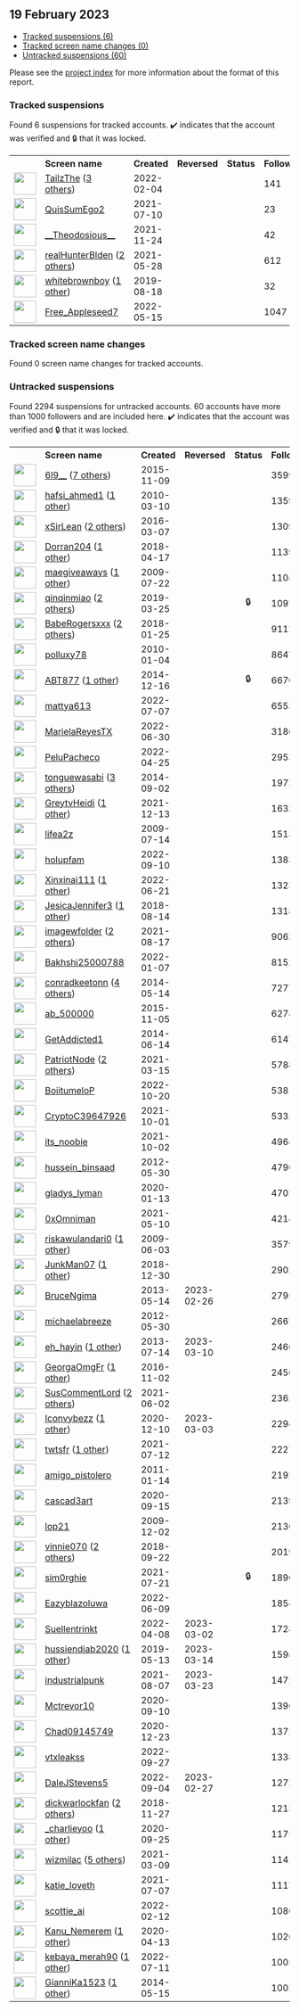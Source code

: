 ## 19 February 2023

* [Tracked suspensions (6)](#tracked-suspensions)
* [Tracked screen name changes (0)](#tracked-screen-name-changes)
* [Untracked suspensions (60)](#untracked-suspensions)

Please see the [project index](https://github.com/travisbrown/twitter-watch) for more information about the format of this report.

### Tracked suspensions

Found 6 suspensions for tracked accounts.
  ✔️ indicates that the account was verified and 🔒 that it was locked.

<table>
    <tr>
        <th></th>
        <th align="left">Screen name</th>
        <th align="left">Created</th>
        <th align="left">Reversed</th>
        <th align="left">Status</th>
        <th align="left">Followers</th>
        <th align="left">Ranking</th></tr>
    </tr>
        <tr>
            <td><a href="https://twitter.com/intent/user?user_id=1489388872924602368">
                <img src="https://pbs.twimg.com/profile_images/1598720970067427329/D2lcLCpQ_normal.jpg" width="40px" height="40px" align="center"/></a>
            </td>
            <td>
                <a href="https://twitter.com/TailzThe">TailzThe</a>&nbsp;(<a href="https://api.memory.lol/v1/tw/id/1489388872924602368">3 others</a>)&nbsp;</td>
            <td>2022-02-04</td>
            <td></td>
            <td align="center"></td>
            <td>141</td>
            <td>1842</td>
        </tr>
        <tr>
            <td><a href="https://twitter.com/intent/user?user_id=1413983116696375296">
                <img src="https://pbs.twimg.com/profile_images/1584705823221088256/tlC9uSIr_normal.jpg" width="40px" height="40px" align="center"/></a>
            </td>
            <td>
                <a href="https://twitter.com/QuisSumEgo2">QuisSumEgo2</a></td>
            <td>2021-07-10</td>
            <td></td>
            <td align="center"></td>
            <td>23</td>
            <td>12048</td>
        </tr>
        <tr>
            <td><a href="https://twitter.com/intent/user?user_id=1463651547406114823">
                <img src="https://pbs.twimg.com/profile_images/1561551590934417409/pk03gn7-_normal.jpg" width="40px" height="40px" align="center"/></a>
            </td>
            <td>
                <a href="https://twitter.com/__Theodosious__">__Theodosious__</a></td>
            <td>2021-11-24</td>
            <td></td>
            <td align="center"></td>
            <td>42</td>
            <td>13156</td>
        </tr>
        <tr>
            <td><a href="https://twitter.com/intent/user?user_id=1398405663672442889">
                <img src="https://pbs.twimg.com/profile_images/1598685879211638785/nsz5iC70_normal.jpg" width="40px" height="40px" align="center"/></a>
            </td>
            <td>
                <a href="https://twitter.com/realHunterBlden">realHunterBlden</a>&nbsp;(<a href="https://api.memory.lol/v1/tw/id/1398405663672442889">2 others</a>)&nbsp;</td>
            <td>2021-05-28</td>
            <td></td>
            <td align="center"></td>
            <td>612</td>
            <td>87190</td>
        </tr>
        <tr>
            <td><a href="https://twitter.com/intent/user?user_id=1163105198862032896">
                <img src="https://pbs.twimg.com/profile_images/1552051673014493184/GVxRDlxB_normal.jpg" width="40px" height="40px" align="center"/></a>
            </td>
            <td>
                <a href="https://twitter.com/whitebrownboy">whitebrownboy</a>&nbsp;(<a href="https://api.memory.lol/v1/tw/id/1163105198862032896">1 other</a>)&nbsp;</td>
            <td>2019-08-18</td>
            <td></td>
            <td align="center"></td>
            <td>32</td>
            <td>94241</td>
        </tr>
        <tr>
            <td><a href="https://twitter.com/intent/user?user_id=1525861646194905090">
                <img src="https://pbs.twimg.com/profile_images/1535213404805292032/o52xFI8S_normal.jpg" width="40px" height="40px" align="center"/></a>
            </td>
            <td>
                <a href="https://twitter.com/Free_Appleseed7">Free_Appleseed7</a></td>
            <td>2022-05-15</td>
            <td></td>
            <td align="center"></td>
            <td>1047</td>
            <td>95499</td>
        </tr></table>

### Tracked screen name changes

Found 0 screen name changes for tracked accounts.

### Untracked suspensions

Found 2294 suspensions for untracked accounts.
60 accounts have more than 1000 followers and are included here.
  ✔️ indicates that the account was verified and 🔒 that it was locked.

<table>
    <tr>
        <th></th>
        <th align="left">Screen name</th>
        <th align="left">Created</th>
        <th align="left">Reversed</th>
        <th align="left">Status</th>
        <th align="left">Followers</th>
    </tr>
        <tr>
            <td><a href="https://twitter.com/intent/user?user_id=4149150267">
                <img src="https://pbs.twimg.com/profile_images/1452734014662586370/zjn99dWG_normal.jpg" width="40px" height="40px" align="center"/></a>
            </td>
            <td>
                <a href="https://twitter.com/6l9__">6l9__</a>&nbsp;(<a href="https://api.memory.lol/v1/tw/id/4149150267">7 others</a>)&nbsp;</td>
            <td>2015-11-09</td>
            <td></td>
            <td align="center"></td>
            <td>359972</td>
        </tr>
        <tr>
            <td><a href="https://twitter.com/intent/user?user_id=121788498">
                <img src="https://pbs.twimg.com/profile_images/1359371119027978240/4mMRO2RX_normal.jpg" width="40px" height="40px" align="center"/></a>
            </td>
            <td>
                <a href="https://twitter.com/hafsi_ahmed1">hafsi_ahmed1</a>&nbsp;(<a href="https://api.memory.lol/v1/tw/id/121788498">1 other</a>)&nbsp;</td>
            <td>2010-03-10</td>
            <td></td>
            <td align="center"></td>
            <td>135998</td>
        </tr>
        <tr>
            <td><a href="https://twitter.com/intent/user?user_id=706899433099689984">
                <img src="https://pbs.twimg.com/profile_images/1598175373530914816/XsX92pin_normal.jpg" width="40px" height="40px" align="center"/></a>
            </td>
            <td>
                <a href="https://twitter.com/xSirLean">xSirLean</a>&nbsp;(<a href="https://api.memory.lol/v1/tw/id/706899433099689984">2 others</a>)&nbsp;</td>
            <td>2016-03-07</td>
            <td></td>
            <td align="center"></td>
            <td>130929</td>
        </tr>
        <tr>
            <td><a href="https://twitter.com/intent/user?user_id=986190076794343424">
                <img src="https://pbs.twimg.com/profile_images/1508492724760039424/OPflCj73_normal.jpg" width="40px" height="40px" align="center"/></a>
            </td>
            <td>
                <a href="https://twitter.com/Dorran204">Dorran204</a>&nbsp;(<a href="https://api.memory.lol/v1/tw/id/986190076794343424">1 other</a>)&nbsp;</td>
            <td>2018-04-17</td>
            <td></td>
            <td align="center"></td>
            <td>113983</td>
        </tr>
        <tr>
            <td><a href="https://twitter.com/intent/user?user_id=59103386">
                <img src="https://pbs.twimg.com/profile_images/1512720049840476167/kTTTNNxI_normal.jpg" width="40px" height="40px" align="center"/></a>
            </td>
            <td>
                <a href="https://twitter.com/maegiveaways">maegiveaways</a>&nbsp;(<a href="https://api.memory.lol/v1/tw/id/59103386">1 other</a>)&nbsp;</td>
            <td>2009-07-22</td>
            <td></td>
            <td align="center"></td>
            <td>110895</td>
        </tr>
        <tr>
            <td><a href="https://twitter.com/intent/user?user_id=1110326271374848001">
                <img src="https://pbs.twimg.com/profile_images/1491144617588588545/qFArO6Pq_normal.jpg" width="40px" height="40px" align="center"/></a>
            </td>
            <td>
                <a href="https://twitter.com/qinqinmiao">qinqinmiao</a>&nbsp;(<a href="https://api.memory.lol/v1/tw/id/1110326271374848001">2 others</a>)&nbsp;</td>
            <td>2019-03-25</td>
            <td></td>
            <td align="center">🔒</td>
            <td>109702</td>
        </tr>
        <tr>
            <td><a href="https://twitter.com/intent/user?user_id=956664783692058624">
                <img src="https://pbs.twimg.com/profile_images/1590871068901707776/-wQY1jcY_normal.jpg" width="40px" height="40px" align="center"/></a>
            </td>
            <td>
                <a href="https://twitter.com/BabeRogersxxx">BabeRogersxxx</a>&nbsp;(<a href="https://api.memory.lol/v1/tw/id/956664783692058624">2 others</a>)&nbsp;</td>
            <td>2018-01-25</td>
            <td></td>
            <td align="center"></td>
            <td>91121</td>
        </tr>
        <tr>
            <td><a href="https://twitter.com/intent/user?user_id=101711457">
                <img src="https://pbs.twimg.com/profile_images/1520943481606209536/ib2VX2Wu_normal.png" width="40px" height="40px" align="center"/></a>
            </td>
            <td>
                <a href="https://twitter.com/polluxy78">polluxy78</a></td>
            <td>2010-01-04</td>
            <td></td>
            <td align="center"></td>
            <td>86479</td>
        </tr>
        <tr>
            <td><a href="https://twitter.com/intent/user?user_id=2932616178">
                <img src="https://pbs.twimg.com/profile_images/1515160194975776774/E6Zru10P_normal.jpg" width="40px" height="40px" align="center"/></a>
            </td>
            <td>
                <a href="https://twitter.com/ABT877">ABT877</a>&nbsp;(<a href="https://api.memory.lol/v1/tw/id/2932616178">1 other</a>)&nbsp;</td>
            <td>2014-12-16</td>
            <td></td>
            <td align="center">🔒</td>
            <td>66704</td>
        </tr>
        <tr>
            <td><a href="https://twitter.com/intent/user?user_id=1545140886174339072">
                <img src="https://pbs.twimg.com/profile_images/1545142353228595200/c8uZ2kdF_normal.jpg" width="40px" height="40px" align="center"/></a>
            </td>
            <td>
                <a href="https://twitter.com/mattya613">mattya613</a></td>
            <td>2022-07-07</td>
            <td></td>
            <td align="center"></td>
            <td>65533</td>
        </tr>
        <tr>
            <td><a href="https://twitter.com/intent/user?user_id=1542344352499892224">
                <img src="https://pbs.twimg.com/profile_images/1542450631092436992/WVkviX8J_normal.jpg" width="40px" height="40px" align="center"/></a>
            </td>
            <td>
                <a href="https://twitter.com/MarielaReyesTX">MarielaReyesTX</a></td>
            <td>2022-06-30</td>
            <td></td>
            <td align="center"></td>
            <td>31867</td>
        </tr>
        <tr>
            <td><a href="https://twitter.com/intent/user?user_id=1518595822031622146">
                <img src="https://pbs.twimg.com/profile_images/1540679198640984064/LSst8wkm_normal.jpg" width="40px" height="40px" align="center"/></a>
            </td>
            <td>
                <a href="https://twitter.com/PeluPacheco">PeluPacheco</a></td>
            <td>2022-04-25</td>
            <td></td>
            <td align="center"></td>
            <td>29539</td>
        </tr>
        <tr>
            <td><a href="https://twitter.com/intent/user?user_id=2785822645">
                <img src="https://pbs.twimg.com/profile_images/1477586787761782788/TvfVzSqo_normal.jpg" width="40px" height="40px" align="center"/></a>
            </td>
            <td>
                <a href="https://twitter.com/tonguewasabi">tonguewasabi</a>&nbsp;(<a href="https://api.memory.lol/v1/tw/id/2785822645">3 others</a>)&nbsp;</td>
            <td>2014-09-02</td>
            <td></td>
            <td align="center"></td>
            <td>19729</td>
        </tr>
        <tr>
            <td><a href="https://twitter.com/intent/user?user_id=1470415984578072579">
                <img src="https://pbs.twimg.com/profile_images/1544449269251411968/NcivYZP-_normal.jpg" width="40px" height="40px" align="center"/></a>
            </td>
            <td>
                <a href="https://twitter.com/GreytvHeidi">GreytvHeidi</a>&nbsp;(<a href="https://api.memory.lol/v1/tw/id/1470415984578072579">1 other</a>)&nbsp;</td>
            <td>2021-12-13</td>
            <td></td>
            <td align="center"></td>
            <td>16328</td>
        </tr>
        <tr>
            <td><a href="https://twitter.com/intent/user?user_id=56758410">
                <img src="https://pbs.twimg.com/profile_images/650680092427964416/8qdWQyVf_normal.jpg" width="40px" height="40px" align="center"/></a>
            </td>
            <td>
                <a href="https://twitter.com/lifea2z">lifea2z</a></td>
            <td>2009-07-14</td>
            <td></td>
            <td align="center"></td>
            <td>15134</td>
        </tr>
        <tr>
            <td><a href="https://twitter.com/intent/user?user_id=1568642714660646913">
                <img src="https://pbs.twimg.com/profile_images/1569784260235591683/rloSNlUf_normal.jpg" width="40px" height="40px" align="center"/></a>
            </td>
            <td>
                <a href="https://twitter.com/holupfam">holupfam</a></td>
            <td>2022-09-10</td>
            <td></td>
            <td align="center"></td>
            <td>13835</td>
        </tr>
        <tr>
            <td><a href="https://twitter.com/intent/user?user_id=1539145602071674888">
                <img src="https://pbs.twimg.com/profile_images/1596490732734251008/ucPlktWn_normal.jpg" width="40px" height="40px" align="center"/></a>
            </td>
            <td>
                <a href="https://twitter.com/Xinxinai111">Xinxinai111</a>&nbsp;(<a href="https://api.memory.lol/v1/tw/id/1539145602071674888">1 other</a>)&nbsp;</td>
            <td>2022-06-21</td>
            <td></td>
            <td align="center"></td>
            <td>13233</td>
        </tr>
        <tr>
            <td><a href="https://twitter.com/intent/user?user_id=1029262516327669761">
                <img src="https://pbs.twimg.com/profile_images/1428225922591690753/lhkjBII-_normal.jpg" width="40px" height="40px" align="center"/></a>
            </td>
            <td>
                <a href="https://twitter.com/JesicaJennifer3">JesicaJennifer3</a>&nbsp;(<a href="https://api.memory.lol/v1/tw/id/1029262516327669761">1 other</a>)&nbsp;</td>
            <td>2018-08-14</td>
            <td></td>
            <td align="center"></td>
            <td>13185</td>
        </tr>
        <tr>
            <td><a href="https://twitter.com/intent/user?user_id=1427768020290711552">
                <img src="https://pbs.twimg.com/profile_images/1427770838477062144/oT2V4Rlz_normal.jpg" width="40px" height="40px" align="center"/></a>
            </td>
            <td>
                <a href="https://twitter.com/imagewfolder">imagewfolder</a>&nbsp;(<a href="https://api.memory.lol/v1/tw/id/1427768020290711552">2 others</a>)&nbsp;</td>
            <td>2021-08-17</td>
            <td></td>
            <td align="center"></td>
            <td>9062</td>
        </tr>
        <tr>
            <td><a href="https://twitter.com/intent/user?user_id=1479562416765739011">
                <img src="https://pbs.twimg.com/profile_images/1539612676237791238/jCn-J8pQ_normal.jpg" width="40px" height="40px" align="center"/></a>
            </td>
            <td>
                <a href="https://twitter.com/Bakhshi25000788">Bakhshi25000788</a></td>
            <td>2022-01-07</td>
            <td></td>
            <td align="center"></td>
            <td>8152</td>
        </tr>
        <tr>
            <td><a href="https://twitter.com/intent/user?user_id=2493719334">
                <img src="https://pbs.twimg.com/profile_images/908468202430242816/FO5-99cL_normal.jpg" width="40px" height="40px" align="center"/></a>
            </td>
            <td>
                <a href="https://twitter.com/conradkeetonn">conradkeetonn</a>&nbsp;(<a href="https://api.memory.lol/v1/tw/id/2493719334">4 others</a>)&nbsp;</td>
            <td>2014-05-14</td>
            <td></td>
            <td align="center"></td>
            <td>7277</td>
        </tr>
        <tr>
            <td><a href="https://twitter.com/intent/user?user_id=4119679942">
                <img src="https://pbs.twimg.com/profile_images/662264296399859712/WIvdgAjS_normal.jpg" width="40px" height="40px" align="center"/></a>
            </td>
            <td>
                <a href="https://twitter.com/ab_500000">ab_500000</a></td>
            <td>2015-11-05</td>
            <td></td>
            <td align="center"></td>
            <td>6278</td>
        </tr>
        <tr>
            <td><a href="https://twitter.com/intent/user?user_id=2566770290">
                <img src="https://pbs.twimg.com/profile_images/968101890696384512/fxQnitSG_normal.jpg" width="40px" height="40px" align="center"/></a>
            </td>
            <td>
                <a href="https://twitter.com/GetAddicted1">GetAddicted1</a></td>
            <td>2014-06-14</td>
            <td></td>
            <td align="center"></td>
            <td>6147</td>
        </tr>
        <tr>
            <td><a href="https://twitter.com/intent/user?user_id=1371407852435169284">
                <img src="https://pbs.twimg.com/profile_images/1519329141082161152/7aHckdiW_normal.jpg" width="40px" height="40px" align="center"/></a>
            </td>
            <td>
                <a href="https://twitter.com/PatriotNode">PatriotNode</a>&nbsp;(<a href="https://api.memory.lol/v1/tw/id/1371407852435169284">2 others</a>)&nbsp;</td>
            <td>2021-03-15</td>
            <td></td>
            <td align="center"></td>
            <td>5788</td>
        </tr>
        <tr>
            <td><a href="https://twitter.com/intent/user?user_id=1582918390297276417">
                <img src="https://pbs.twimg.com/profile_images/1582919120474996737/GwSr2-0p_normal.jpg" width="40px" height="40px" align="center"/></a>
            </td>
            <td>
                <a href="https://twitter.com/BoiitumeloP">BoiitumeloP</a></td>
            <td>2022-10-20</td>
            <td></td>
            <td align="center"></td>
            <td>5381</td>
        </tr>
        <tr>
            <td><a href="https://twitter.com/intent/user?user_id=1443900920710893576">
                <img src="https://pbs.twimg.com/profile_images/1443957167074074625/3wkzlUjP_normal.jpg" width="40px" height="40px" align="center"/></a>
            </td>
            <td>
                <a href="https://twitter.com/CryptoC39647926">CryptoC39647926</a></td>
            <td>2021-10-01</td>
            <td></td>
            <td align="center"></td>
            <td>5332</td>
        </tr>
        <tr>
            <td><a href="https://twitter.com/intent/user?user_id=1444260670682193926">
                <img src="https://pbs.twimg.com/profile_images/1444260874743521284/TF30CHkv_normal.jpg" width="40px" height="40px" align="center"/></a>
            </td>
            <td>
                <a href="https://twitter.com/its_noobie">its_noobie</a></td>
            <td>2021-10-02</td>
            <td></td>
            <td align="center"></td>
            <td>4964</td>
        </tr>
        <tr>
            <td><a href="https://twitter.com/intent/user?user_id=595006035">
                <img src="https://pbs.twimg.com/profile_images/1525950598503452674/dQdaNslV_normal.jpg" width="40px" height="40px" align="center"/></a>
            </td>
            <td>
                <a href="https://twitter.com/hussein_binsaad">hussein_binsaad</a></td>
            <td>2012-05-30</td>
            <td></td>
            <td align="center"></td>
            <td>4790</td>
        </tr>
        <tr>
            <td><a href="https://twitter.com/intent/user?user_id=1216818374153469954">
                <img src="https://pbs.twimg.com/profile_images/1216819065509044224/2QMFT2FW_normal.jpg" width="40px" height="40px" align="center"/></a>
            </td>
            <td>
                <a href="https://twitter.com/gladys_lyman">gladys_lyman</a></td>
            <td>2020-01-13</td>
            <td></td>
            <td align="center"></td>
            <td>4702</td>
        </tr>
        <tr>
            <td><a href="https://twitter.com/intent/user?user_id=1391878914553876486">
                <img src="https://pbs.twimg.com/profile_images/1591943106957656064/PLTRL5Vn_normal.jpg" width="40px" height="40px" align="center"/></a>
            </td>
            <td>
                <a href="https://twitter.com/0xOmniman">0xOmniman</a></td>
            <td>2021-05-10</td>
            <td></td>
            <td align="center"></td>
            <td>4214</td>
        </tr>
        <tr>
            <td><a href="https://twitter.com/intent/user?user_id=44456385">
                <img src="https://pbs.twimg.com/profile_images/1579069531745529856/3HyM_MvS_normal.jpg" width="40px" height="40px" align="center"/></a>
            </td>
            <td>
                <a href="https://twitter.com/riskawulandari0">riskawulandari0</a>&nbsp;(<a href="https://api.memory.lol/v1/tw/id/44456385">1 other</a>)&nbsp;</td>
            <td>2009-06-03</td>
            <td></td>
            <td align="center"></td>
            <td>3579</td>
        </tr>
        <tr>
            <td><a href="https://twitter.com/intent/user?user_id=1079377845363855360">
                <img src="https://pbs.twimg.com/profile_images/1156355849486512128/KHjWoyxw_normal.jpg" width="40px" height="40px" align="center"/></a>
            </td>
            <td>
                <a href="https://twitter.com/JunkMan07">JunkMan07</a>&nbsp;(<a href="https://api.memory.lol/v1/tw/id/1079377845363855360">1 other</a>)&nbsp;</td>
            <td>2018-12-30</td>
            <td></td>
            <td align="center"></td>
            <td>2902</td>
        </tr>
        <tr>
            <td><a href="https://twitter.com/intent/user?user_id=1426676322">
                <img src="https://pbs.twimg.com/profile_images/1476172875166007297/HVvGCpQL_normal.jpg" width="40px" height="40px" align="center"/></a>
            </td>
            <td>
                <a href="https://twitter.com/BruceNgima">BruceNgima</a></td>
            <td>2013-05-14</td>
            <td>2023-02-26</td>
            <td align="center"></td>
            <td>2795</td>
        </tr>
        <tr>
            <td><a href="https://twitter.com/intent/user?user_id=595005324">
                <img src="https://pbs.twimg.com/profile_images/666195882933624832/W_8nUZBY_normal.jpg" width="40px" height="40px" align="center"/></a>
            </td>
            <td>
                <a href="https://twitter.com/michaelabreeze">michaelabreeze</a></td>
            <td>2012-05-30</td>
            <td></td>
            <td align="center"></td>
            <td>2667</td>
        </tr>
        <tr>
            <td><a href="https://twitter.com/intent/user?user_id=1593007544">
                <img src="https://pbs.twimg.com/profile_images/1525226193821356033/SiaO5PDo_normal.jpg" width="40px" height="40px" align="center"/></a>
            </td>
            <td>
                <a href="https://twitter.com/eh_hayin">eh_hayin</a>&nbsp;(<a href="https://api.memory.lol/v1/tw/id/1593007544">1 other</a>)&nbsp;</td>
            <td>2013-07-14</td>
            <td>2023-03-10</td>
            <td align="center"></td>
            <td>2466</td>
        </tr>
        <tr>
            <td><a href="https://twitter.com/intent/user?user_id=793694993324056576">
                <img src="https://pbs.twimg.com/profile_images/1589943761076981762/qERsDUAc_normal.jpg" width="40px" height="40px" align="center"/></a>
            </td>
            <td>
                <a href="https://twitter.com/GeorgaOmgFr">GeorgaOmgFr</a>&nbsp;(<a href="https://api.memory.lol/v1/tw/id/793694993324056576">1 other</a>)&nbsp;</td>
            <td>2016-11-02</td>
            <td></td>
            <td align="center"></td>
            <td>2456</td>
        </tr>
        <tr>
            <td><a href="https://twitter.com/intent/user?user_id=1399951367607889921">
                <img src="https://pbs.twimg.com/profile_images/1408887859889717250/Z8QDztdc_normal.jpg" width="40px" height="40px" align="center"/></a>
            </td>
            <td>
                <a href="https://twitter.com/SusCommentLord">SusCommentLord</a>&nbsp;(<a href="https://api.memory.lol/v1/tw/id/1399951367607889921">2 others</a>)&nbsp;</td>
            <td>2021-06-02</td>
            <td></td>
            <td align="center"></td>
            <td>2362</td>
        </tr>
        <tr>
            <td><a href="https://twitter.com/intent/user?user_id=1337164112007147526">
                <img src="https://pbs.twimg.com/profile_images/1598240805289922560/xT-XJrjo_normal.jpg" width="40px" height="40px" align="center"/></a>
            </td>
            <td>
                <a href="https://twitter.com/Iconvybezz">Iconvybezz</a>&nbsp;(<a href="https://api.memory.lol/v1/tw/id/1337164112007147526">1 other</a>)&nbsp;</td>
            <td>2020-12-10</td>
            <td>2023-03-03</td>
            <td align="center"></td>
            <td>2294</td>
        </tr>
        <tr>
            <td><a href="https://twitter.com/intent/user?user_id=1414381145748353026">
                <img src="https://pbs.twimg.com/profile_images/1555404619706146816/4B4PxVjr_normal.jpg" width="40px" height="40px" align="center"/></a>
            </td>
            <td>
                <a href="https://twitter.com/twtsfr">twtsfr</a>&nbsp;(<a href="https://api.memory.lol/v1/tw/id/1414381145748353026">1 other</a>)&nbsp;</td>
            <td>2021-07-12</td>
            <td></td>
            <td align="center"></td>
            <td>2227</td>
        </tr>
        <tr>
            <td><a href="https://twitter.com/intent/user?user_id=238093583">
                <img src="https://pbs.twimg.com/profile_images/1500461964165890055/gzFAkOe3_normal.jpg" width="40px" height="40px" align="center"/></a>
            </td>
            <td>
                <a href="https://twitter.com/amigo_pistolero">amigo_pistolero</a></td>
            <td>2011-01-14</td>
            <td></td>
            <td align="center"></td>
            <td>2192</td>
        </tr>
        <tr>
            <td><a href="https://twitter.com/intent/user?user_id=1305732416938672129">
                <img src="https://pbs.twimg.com/profile_images/1598739242787737600/5I2LDC9l_normal.jpg" width="40px" height="40px" align="center"/></a>
            </td>
            <td>
                <a href="https://twitter.com/cascad3art">cascad3art</a></td>
            <td>2020-09-15</td>
            <td></td>
            <td align="center"></td>
            <td>2139</td>
        </tr>
        <tr>
            <td><a href="https://twitter.com/intent/user?user_id=93997219">
                <img src="https://pbs.twimg.com/profile_images/1598392589379547137/AXHn7cYm_normal.jpg" width="40px" height="40px" align="center"/></a>
            </td>
            <td>
                <a href="https://twitter.com/lop21">lop21</a></td>
            <td>2009-12-02</td>
            <td></td>
            <td align="center"></td>
            <td>2136</td>
        </tr>
        <tr>
            <td><a href="https://twitter.com/intent/user?user_id=1043442920664137728">
                <img src="https://pbs.twimg.com/profile_images/1557517497624104962/Sgd3TboX_normal.jpg" width="40px" height="40px" align="center"/></a>
            </td>
            <td>
                <a href="https://twitter.com/vinnie070">vinnie070</a>&nbsp;(<a href="https://api.memory.lol/v1/tw/id/1043442920664137728">2 others</a>)&nbsp;</td>
            <td>2018-09-22</td>
            <td></td>
            <td align="center"></td>
            <td>2019</td>
        </tr>
        <tr>
            <td><a href="https://twitter.com/intent/user?user_id=1417807925985349637">
                <img src="https://pbs.twimg.com/profile_images/1596974602697248770/P__u9xjH_normal.jpg" width="40px" height="40px" align="center"/></a>
            </td>
            <td>
                <a href="https://twitter.com/sim0rghie">sim0rghie</a></td>
            <td>2021-07-21</td>
            <td></td>
            <td align="center">🔒</td>
            <td>1890</td>
        </tr>
        <tr>
            <td><a href="https://twitter.com/intent/user?user_id=1534843049230098432">
                <img src="https://pbs.twimg.com/profile_images/1587196895172124677/X59vzJoK_normal.jpg" width="40px" height="40px" align="center"/></a>
            </td>
            <td>
                <a href="https://twitter.com/Eazyblazoluwa">Eazyblazoluwa</a></td>
            <td>2022-06-09</td>
            <td></td>
            <td align="center"></td>
            <td>1854</td>
        </tr>
        <tr>
            <td><a href="https://twitter.com/intent/user?user_id=1512460674957520901">
                <img src="https://pbs.twimg.com/profile_images/1565711289778831362/Axgoj7aT_normal.jpg" width="40px" height="40px" align="center"/></a>
            </td>
            <td>
                <a href="https://twitter.com/Suellentrinkt">Suellentrinkt</a></td>
            <td>2022-04-08</td>
            <td>2023-03-02</td>
            <td align="center"></td>
            <td>1728</td>
        </tr>
        <tr>
            <td><a href="https://twitter.com/intent/user?user_id=1127964509979717632">
                <img src="https://pbs.twimg.com/profile_images/1230883984772562945/7-lhj6ko_normal.jpg" width="40px" height="40px" align="center"/></a>
            </td>
            <td>
                <a href="https://twitter.com/hussiendiab2020">hussiendiab2020</a>&nbsp;(<a href="https://api.memory.lol/v1/tw/id/1127964509979717632">1 other</a>)&nbsp;</td>
            <td>2019-05-13</td>
            <td>2023-03-14</td>
            <td align="center"></td>
            <td>1598</td>
        </tr>
        <tr>
            <td><a href="https://twitter.com/intent/user?user_id=1423808590251429893">
                <img src="https://pbs.twimg.com/profile_images/1583394154184413184/wtyNEiqc_normal.jpg" width="40px" height="40px" align="center"/></a>
            </td>
            <td>
                <a href="https://twitter.com/industrialpunk">industrialpunk</a></td>
            <td>2021-08-07</td>
            <td>2023-03-23</td>
            <td align="center"></td>
            <td>1472</td>
        </tr>
        <tr>
            <td><a href="https://twitter.com/intent/user?user_id=1303914006403522561">
                <img src="https://pbs.twimg.com/profile_images/1590739231785496576/lqjZRiz0_normal.jpg" width="40px" height="40px" align="center"/></a>
            </td>
            <td>
                <a href="https://twitter.com/Mctrevor10">Mctrevor10</a></td>
            <td>2020-09-10</td>
            <td></td>
            <td align="center"></td>
            <td>1396</td>
        </tr>
        <tr>
            <td><a href="https://twitter.com/intent/user?user_id=1341779478494597122">
                <img src="https://pbs.twimg.com/profile_images/1342558974684459008/Q3gpY00T_normal.jpg" width="40px" height="40px" align="center"/></a>
            </td>
            <td>
                <a href="https://twitter.com/Chad09145749">Chad09145749</a></td>
            <td>2020-12-23</td>
            <td></td>
            <td align="center"></td>
            <td>1372</td>
        </tr>
        <tr>
            <td><a href="https://twitter.com/intent/user?user_id=1574705854074470400">
                <img src="https://pbs.twimg.com/profile_images/1574705943723524096/DIdeQ9VW_normal.jpg" width="40px" height="40px" align="center"/></a>
            </td>
            <td>
                <a href="https://twitter.com/vtxleakss">vtxleakss</a></td>
            <td>2022-09-27</td>
            <td></td>
            <td align="center"></td>
            <td>1338</td>
        </tr>
        <tr>
            <td><a href="https://twitter.com/intent/user?user_id=1566502501033328640">
                <img src="https://pbs.twimg.com/profile_images/1574127914932633608/4ULpOLdY_normal.jpg" width="40px" height="40px" align="center"/></a>
            </td>
            <td>
                <a href="https://twitter.com/DaleJStevens5">DaleJStevens5</a></td>
            <td>2022-09-04</td>
            <td>2023-02-27</td>
            <td align="center"></td>
            <td>1272</td>
        </tr>
        <tr>
            <td><a href="https://twitter.com/intent/user?user_id=1067370663139205120">
                <img src="https://pbs.twimg.com/profile_images/1364543789713420288/WTdo_Th1_normal.png" width="40px" height="40px" align="center"/></a>
            </td>
            <td>
                <a href="https://twitter.com/dickwarlockfan">dickwarlockfan</a>&nbsp;(<a href="https://api.memory.lol/v1/tw/id/1067370663139205120">2 others</a>)&nbsp;</td>
            <td>2018-11-27</td>
            <td></td>
            <td align="center"></td>
            <td>1213</td>
        </tr>
        <tr>
            <td><a href="https://twitter.com/intent/user?user_id=1309490076624224257">
                <img src="https://pbs.twimg.com/profile_images/1577012279861813250/9zTYhI9V_normal.jpg" width="40px" height="40px" align="center"/></a>
            </td>
            <td>
                <a href="https://twitter.com/_charlieyoo">_charlieyoo</a>&nbsp;(<a href="https://api.memory.lol/v1/tw/id/1309490076624224257">1 other</a>)&nbsp;</td>
            <td>2020-09-25</td>
            <td></td>
            <td align="center"></td>
            <td>1175</td>
        </tr>
        <tr>
            <td><a href="https://twitter.com/intent/user?user_id=1369335242646032388">
                <img src="https://pbs.twimg.com/profile_images/1594670777223516160/To--JuJa_normal.jpg" width="40px" height="40px" align="center"/></a>
            </td>
            <td>
                <a href="https://twitter.com/wizmilac">wizmilac</a>&nbsp;(<a href="https://api.memory.lol/v1/tw/id/1369335242646032388">5 others</a>)&nbsp;</td>
            <td>2021-03-09</td>
            <td></td>
            <td align="center"></td>
            <td>1141</td>
        </tr>
        <tr>
            <td><a href="https://twitter.com/intent/user?user_id=1412912357278318593">
                <img src="https://pbs.twimg.com/profile_images/1559228371208323073/_4jsoe3Q_normal.jpg" width="40px" height="40px" align="center"/></a>
            </td>
            <td>
                <a href="https://twitter.com/katie_loveth">katie_loveth</a></td>
            <td>2021-07-07</td>
            <td></td>
            <td align="center"></td>
            <td>1117</td>
        </tr>
        <tr>
            <td><a href="https://twitter.com/intent/user?user_id=1492320110941409283">
                <img src="https://pbs.twimg.com/profile_images/1512233782933295106/bwiYfl6n_normal.jpg" width="40px" height="40px" align="center"/></a>
            </td>
            <td>
                <a href="https://twitter.com/scottie_ai">scottie_ai</a></td>
            <td>2022-02-12</td>
            <td></td>
            <td align="center"></td>
            <td>1086</td>
        </tr>
        <tr>
            <td><a href="https://twitter.com/intent/user?user_id=1249682988323012608">
                <img src="https://pbs.twimg.com/profile_images/1536161807403995136/HKAk1amu_normal.jpg" width="40px" height="40px" align="center"/></a>
            </td>
            <td>
                <a href="https://twitter.com/Kanu_Nemerem">Kanu_Nemerem</a>&nbsp;(<a href="https://api.memory.lol/v1/tw/id/1249682988323012608">1 other</a>)&nbsp;</td>
            <td>2020-04-13</td>
            <td></td>
            <td align="center"></td>
            <td>1026</td>
        </tr>
        <tr>
            <td><a href="https://twitter.com/intent/user?user_id=1546347066812956673">
                <img src="https://pbs.twimg.com/profile_images/1595605502985400320/Q4tNqL_J_normal.jpg" width="40px" height="40px" align="center"/></a>
            </td>
            <td>
                <a href="https://twitter.com/kebaya_merah90">kebaya_merah90</a>&nbsp;(<a href="https://api.memory.lol/v1/tw/id/1546347066812956673">1 other</a>)&nbsp;</td>
            <td>2022-07-11</td>
            <td></td>
            <td align="center"></td>
            <td>1005</td>
        </tr>
        <tr>
            <td><a href="https://twitter.com/intent/user?user_id=2496028128">
                <img src="https://pbs.twimg.com/profile_images/1561727217792536576/gbBPLPa5_normal.jpg" width="40px" height="40px" align="center"/></a>
            </td>
            <td>
                <a href="https://twitter.com/GianniKa1523">GianniKa1523</a>&nbsp;(<a href="https://api.memory.lol/v1/tw/id/2496028128">1 other</a>)&nbsp;</td>
            <td>2014-05-15</td>
            <td></td>
            <td align="center"></td>
            <td>1002</td>
        </tr></table>
